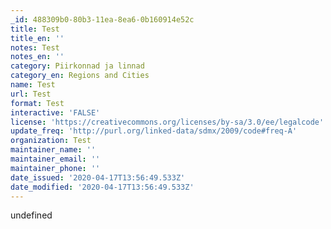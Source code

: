 ```yaml
---
_id: 488309b0-80b3-11ea-8ea6-0b160914e52c
title: Test
title_en: ''
notes: Test
notes_en: ''
category: Piirkonnad ja linnad
category_en: Regions and Cities
name: Test
url: Test
format: Test
interactive: 'FALSE'
license: 'https://creativecommons.org/licenses/by-sa/3.0/ee/legalcode'
update_freq: 'http://purl.org/linked-data/sdmx/2009/code#freq-A'
organization: Test
maintainer_name: ''
maintainer_email: ''
maintainer_phone: ''
date_issued: '2020-04-17T13:56:49.533Z'
date_modified: '2020-04-17T13:56:49.533Z'
---
```

undefined
